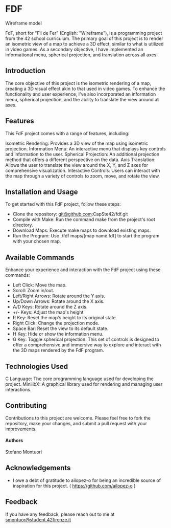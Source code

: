 # FDF 
Wireframe model

FdF, short for "Fil de Fer" (English: "Wireframe"), is a programming project from the 42 school curriculum. The primary goal of this project is to render an isometric view of a map to achieve a 3D effect, similar to what is utilized in video games. As a secondary objective, I have implemented an informational menu, spherical projection, and translation across all axes.

## Introduction
The core objective of this project is the isometric rendering of a map, creating a 3D visual effect akin to that used in video games. To enhance the functionality and user experience, I've also incorporated an information menu, spherical projection, and the ability to translate the view around all axes.

## Features
This FdF project comes with a range of features, including:

Isometric Rendering: Provides a 3D view of the map using isometric projection.
Information Menu: An interactive menu that displays key controls and information to the user.
Spherical Projection: An additional projection method that offers a different perspective on the data.
Axis Translation: Allows the user to translate the view around the X, Y, and Z axes for comprehensive visualization.
Interactive Controls: Users can interact with the map through a variety of controls to zoom, move, and rotate the view.

## Installation and Usage
To get started with this FdF project, follow these steps:

- Clone the repository: git@github.com:CapSte42/fdf.git
- Compile with Make: Run the command make from the project's root directory.
- Download Maps: Execute make maps to download existing maps.
- Run the Program: Use ./fdf maps/[map name.fdf] to start the program with your chosen map.

## Available Commands
Enhance your experience and interaction with the FdF project using these commands:

- Left Click: Move the map.
- Scroll: Zoom in/out.
- Left/Right Arrows: Rotate around the Y axis.
- Up/Down Arrows: Rotate around the X axis.
- A/D Keys: Rotate around the Z axis.
- +/- Keys: Adjust the map's height.
- R Key: Reset the map's height to its original state.
- Right Click: Change the projection mode.
- Space Bar: Reset the view to its default state.
- H Key: Hide or show the information menu.
- G Key: Toggle spherical projection.
This set of controls is designed to offer a comprehensive and immersive way to explore and interact with the 3D maps rendered by the FdF program.

## Technologies Used
C Language: The core programming language used for developing the project.
MinilibX: A graphical library used for rendering and managing user interactions.

## Contributing
Contributions to this project are welcome. Please feel free to fork the repository, make your changes, and submit a pull request with your improvements.


#### Authors
Stefano Montuori 




## Acknowledgements

 - I owe a debt of gratitude to ailopez-o for being an incredible source of inspiration for this project.
   ( https://github.com/ailopez-o )


## Feedback

If you have any feedback, please reach out to me at smontuor@student.42firenze.it
